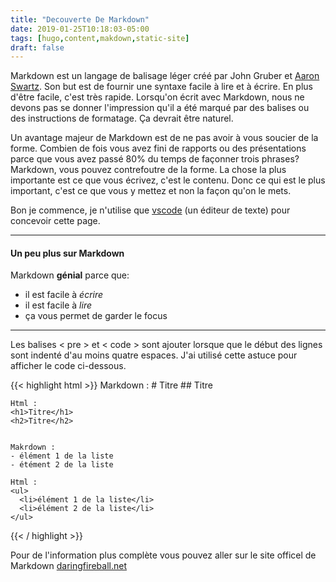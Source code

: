 ```yaml
---
title: "Decouverte De Markdown"
date: 2019-01-25T10:18:03-05:00
tags: [hugo,content,makdown,static-site]
draft: false
---
```


Markdown est un langage de balisage léger créé par John Gruber et [Aaron Swartz](http://fr.wikipedia.org/wiki/Aaron_Swartz "Aaron Swartz sur Wikipedia").
Son but est de fournir une syntaxe facile à lire et à écrire. En plus d'être facile, c'est très rapide.
Lorsqu'on écrit avec Markdown, nous ne devons pas se donner l'impression
qu'il a été marqué par des balises ou des instructions de formatage. Ça devrait être naturel.

Un avantage majeur de Markdown est de ne pas avoir à vous soucier de la forme.
Combien de fois vous avez fini de rapports ou des présentations parce que vous avez passé 80% du temps de façonner trois phrases?
Markdown, vous pouvez contrefoutre de la forme. La chose la plus importante est ce que vous écrivez, c'est le contenu.
Donc ce qui est le plus important, c'est ce que vous y mettez et non la façon qu'on le mets.

Bon je commence, je n'utilise que [vscode](https://github.com/Microsoft/vscode) (un éditeur de texte) pour concevoir cette page.

----

#### Un peu plus sur Markdown

Markdown **génial** parce que:

- il est facile à *écrire*
- il est facile à *lire*
- ça vous permet de garder le focus

----

Les balises < pre > et < code > sont ajouter lorsque que le début des lignes sont indenté d'au moins quatre espaces. 
J'ai utilisé cette astuce pour afficher le code ci-dessous.

{{< highlight html >}}
    Markdown : 
    # Titre
    ## Titre
    
    Html :
    <h1>Titre</h1>
    <h2>Titre</h2>

      
    Makrdown :
    - élément 1 de la liste
    - étément 2 de la liste
    
    Html :
    <ul>
      <li>élément 1 de la liste</li>
      <li>élément 2 de la liste</li>
    </ul>
{{< / highlight >}}

Pour de l'information plus complète vous pouvez aller sur le site officel de Markdown [daringfireball.net](http://daringfireball.net/projects/markdown/basics)
